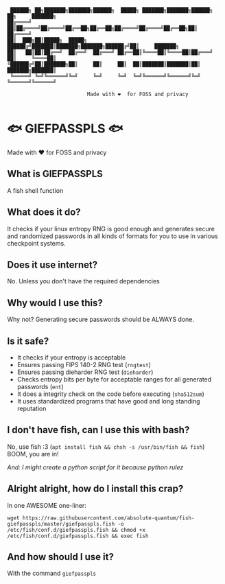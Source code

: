 ``` 


 ██████╗ ██╗███████╗███████╗██████╗  █████╗ ███████╗███████╗██████╗ ██╗     ███████╗
██╔════╝ ██║██╔════╝██╔════╝██╔══██╗██╔══██╗██╔════╝██╔════╝██╔══██╗██║     ██╔════╝
██║  ███╗██║█████╗  █████╗  ██████╔╝███████║███████╗███████╗██████╔╝██║     ███████╗
██║   ██║██║██╔══╝  ██╔══╝  ██╔═══╝ ██╔══██║╚════██║╚════██║██╔═══╝ ██║     ╚════██║
╚██████╔╝██║███████╗██║     ██║     ██║  ██║███████║███████║██║     ███████╗███████║
 ╚═════╝ ╚═╝╚══════╝╚═╝     ╚═╝     ╚═╝  ╚═╝╚══════╝╚══════╝╚═╝     ╚══════╝╚══════╝
        
                          Made with ❤️️  for FOSS and privacy


```

# 🐟 GIEFPASSPLS 🐟

Made with ❤️️ for FOSS and privacy


## What is GIEFPASSPLS

A fish shell function

## What does it do?

It checks if your linux entropy RNG is good enough and generates secure and randomized passwords in all kinds of formats for you to use in various checkpoint systems.

## Does it use internet?

No. Unless you don't have the required dependencies

## Why would I use this?

Why not? Generating secure passwords should be ALWAYS done.

## Is it safe?

 - It checks if your entropy is acceptable
 - Ensures passing FIPS 140-2 RNG test (`rngtest`)
 - Ensures passing dieharder RNG test (`dieharder`)
 - Checks entropy bits per byte for acceptable ranges for all generated passwords (`ent`)
 - It does a integrity check on the code before executing (`sha512sum`)
 - It uses standardized programs that have good and long standing reputation

## I don't have fish, can I use this with bash?

No, use fish :3 (`apt install fish && chsh -s /usr/bin/fish && fish`) BOOM, you are in! 

*And: I might create a python script for it because python rulez*

## Alright alright, how do I install this crap?

In one AWESOME one-liner:

`wget https://raw.githubusercontent.com/absolute-quantum/fish-giefpasspls/master/giefpasspls.fish -o /etc/fish/conf.d/giefpasspls.fish && chmod +x /etc/fish/conf.d/giefpasspls.fish && exec fish`

## And how should I use it?

With the command `giefpasspls`
